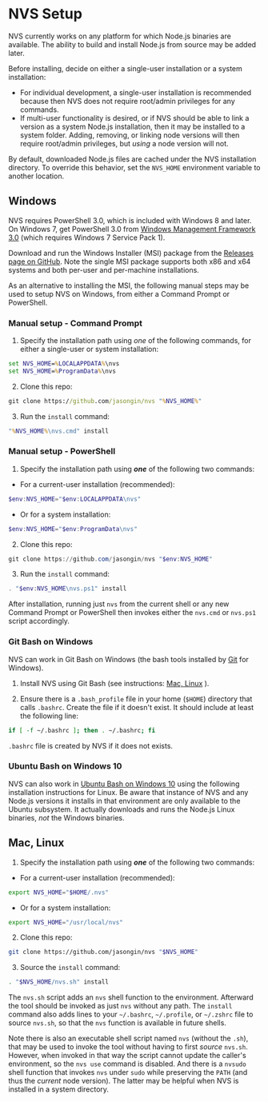 # NVS Setup

NVS currently works on any platform for which Node.js binaries are available. The ability to build and install Node.js from source may be added later.

Before installing, decide on either a single-user installation or a system installation:
* For individual development, a single-user installation is recommended because then NVS does not require root/admin privileges for any commands.
* If multi-user functionality is desired, or if NVS should be able to link a version as a system Node.js installation, then it may be installed to a system folder. Adding, removing, or linking node versions will then require root/admin privileges, but *using* a node version will not.

By default, downloaded Node.js files are cached under the NVS installation directory. To override this behavior, set the `NVS_HOME` environment variable to another location.

## Windows

NVS requires PowerShell 3.0, which is included with Windows 8 and later. On Windows 7, get PowerShell 3.0 from [Windows Management Framework 3.0](https://www.microsoft.com/en-us/download/details.aspx?id=34595) (which requires Windows 7 Service Pack 1).

Download and run the Windows Installer (MSI) package from the [Releases page on GitHub](https://github.com/jasongin/nvs/releases). Note the single MSI package supports both x86 and x64 systems and both per-user and per-machine installations.

As an alternative to installing the MSI, the following manual steps may be used to setup NVS on Windows, from either a Command Prompt or PowerShell.

### Manual setup - Command Prompt

1. Specify the installation path using *one* of the following commands, for either a single-user or system installation:

```cmd
set NVS_HOME=%LOCALAPPDATA%\nvs
set NVS_HOME=%ProgramData%\nvs
```

2. Clone this repo:

```cmd
git clone https://github.com/jasongin/nvs "%NVS_HOME%"
```

3. Run the `install` command:

```cmd
"%NVS_HOME%\nvs.cmd" install
```

### Manual setup - PowerShell

1. Specify the installation path using **_one_** of the following two commands:

- For a current-user installation (recommended):

```powershell
$env:NVS_HOME="$env:LOCALAPPDATA\nvs"
```

- Or for a system installation:

```powershell
$env:NVS_HOME="$env:ProgramData\nvs"
```

2. Clone this repo:

```powershell
git clone https://github.com/jasongin/nvs "$env:NVS_HOME"
```

3. Run the `install` command:

```powershell
. "$env:NVS_HOME\nvs.ps1" install
```

After installation, running just `nvs` from the current shell or any new Command Prompt or PowerShell then invokes either the `nvs.cmd` or `nvs.ps1` script accordingly.

### Git Bash on Windows

NVS can work in Git Bash on Windows (the bash tools installed by [Git](https://git-scm.com/) for Windows).

1. Install NVS using Git Bash (see instructions: [Mac, Linux](#mac-linux) ).

2. Ensure there is a `.bash_profile` file in your home (`$HOME`) directory that calls `.bashrc`. Create the file if it doesn't
   exist. It should include at least the following line:

```sh
if [ -f ~/.bashrc ]; then . ~/.bashrc; fi
```

`.bashrc` file is created by NVS if it does not exists.

### Ubuntu Bash on Windows 10

NVS can also work in [Ubuntu Bash on Windows 10](https://msdn.microsoft.com/en-us/commandline/wsl/about) using the following installation instructions for Linux. Be aware that instance of NVS and any Node.js versions it installs in that environment are only available to the Ubuntu subsystem. It actually downloads and runs the Node.js Linux binaries, _not_ the Windows binaries.

## Mac, Linux

1. Specify the installation path using **_one_** of the following two commands:

- For a current-user installation (recommended):

```sh
export NVS_HOME="$HOME/.nvs"
```

- Or for a system installation:

```sh
export NVS_HOME="/usr/local/nvs"
```

2. Clone this repo:

```sh
git clone https://github.com/jasongin/nvs "$NVS_HOME"
```

3. Source the `install` command:

```sh
. "$NVS_HOME/nvs.sh" install
```

The `nvs.sh` script adds an `nvs` shell function to the environment. Afterward the tool should be invoked as just `nvs` without any path. The `install` command also adds lines to your `~/.bashrc`, `~/.profile`, or `~/.zshrc` file to source `nvs.sh`, so that the `nvs` function is available in future shells.

Note there is also an executable shell script named `nvs` (without the `.sh`), that may be used to invoke the tool without having to first *source* `nvs.sh`. However, when invoked in that way the script cannot update the caller's environment, so the `nvs use` command is disabled. And there is a `nvsudo` shell function that invokes `nvs` under `sudo` while preserving the `PATH` (and thus the *current* node version). The latter may be helpful when NVS is installed in a system directory.
